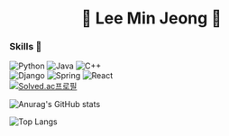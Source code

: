 <h1 align="center">👾 Lee Min Jeong 👾</h1>


</h2>

### Skills 🙉
![Python](https://img.shields.io/badge/python-3776AB?style=for-the-badge&logo=python&logoColor=white) ![Java](https://img.shields.io/badge/Java-ED8B00?style=for-the-badge&logo=openjdk&logoColor=white) 	![C++](https://img.shields.io/badge/c++-00599C?style=for-the-badge&logo=c%2B%2B&logoColor=white)
  <br>![Django](https://img.shields.io/badge/Django-092E20?style=for-the-badge&logo=django&logoColor=green)  ![Spring](https://img.shields.io/badge/spring-%236DB33F.svg?style=for-the-badge&logo=spring&logoColor=white)	![React](https://img.shields.io/badge/react-61DAFB?style=for-the-badge&logo=react&logoColor=black)  
[![Solved.ac프로필](http://mazassumnida.wtf/api/v2/generate_badge?boj=minddong)](https://solved.ac/minddong)

![Anurag's GitHub stats](https://github-readme-stats.vercel.app/api?username=M1ngD0ng&show_icons=true&theme=dark)

![Top Langs](https://github-readme-stats.vercel.app/api/top-langs/?username=M1ngD0ng&layout=compact)

 </div>
